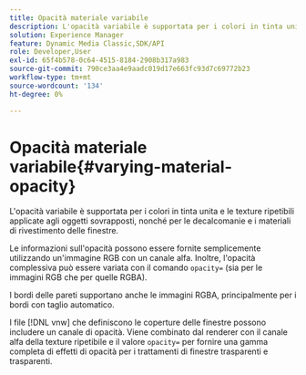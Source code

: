 ```yaml
---
title: Opacità materiale variabile
description: L'opacità variabile è supportata per i colori in tinta unita e le texture ripetibili applicate agli oggetti sovrapposti, nonché per le decalcomanie e i materiali di rivestimento delle finestre.
solution: Experience Manager
feature: Dynamic Media Classic,SDK/API
role: Developer,User
exl-id: 65f4b578-0c64-4515-8184-2908b317a983
source-git-commit: 790ce3aa4e9aadc019d17e663fc93d7c69772b23
workflow-type: tm+mt
source-wordcount: '134'
ht-degree: 0%

---
```


# Opacità materiale variabile{#varying-material-opacity}

L&#39;opacità variabile è supportata per i colori in tinta unita e le texture ripetibili applicate agli oggetti sovrapposti, nonché per le decalcomanie e i materiali di rivestimento delle finestre.

Le informazioni sull&#39;opacità possono essere fornite semplicemente utilizzando un&#39;immagine RGB con un canale alfa. Inoltre, l&#39;opacità complessiva può essere variata con il comando `opacity=` (sia per le immagini RGB che per quelle RGBA).

I bordi delle pareti supportano anche le immagini RGBA, principalmente per i bordi con taglio automatico.

I file [!DNL vnw] che definiscono le coperture delle finestre possono includere un canale di opacità. Viene combinato dal renderer con il canale alfa della texture ripetibile e il valore `opacity=` per fornire una gamma completa di effetti di opacità per i trattamenti di finestre trasparenti e trasparenti.
